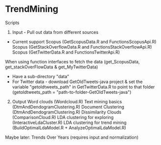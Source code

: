 # TrendMining
Scripts


1) Input - Pull out data from different sources
- Current support 
	Scopus (GetScopusData.R and FunctionsScopusApi.R)
	Scopus (GetStackOverflowData.R and FunctionsStackOverflowApi.R)
	Scopus (GetTwitterData.R and FunctionsTwitterApi.R)	

When using function interfaces to fetch the data (get_ScopusData, get_stackOverFlowData & get_MyTwitterData)
- Have a sub-directory "data"
- For Twitter data - download GetOldTweets-java project & set the variable "getoldtweets_path" in GetTwitterData.R to point to that folder (getoldtweets_path = "path-to-folder-GetOldTweets-java")


2) Output
Word clouds (Wordcloud.R)
Text mining basics (DtmAndDendogramClustering.R)
Document Clustering (DtmAndDendogramClustering.R)
Dissimilarity Clouds (ComparisonCloud.R)
LDA clustering for exploring (InteractiveLdaCluster.R)
LDA clustering for trend mining (BuildOptimalLdaModel.R + AnalyzeOptimalLdaModel.R)

Maybe later: Trends Over Years (requires input and normalization)
